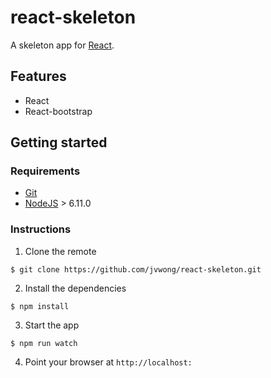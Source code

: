 # react-skeleton

A skeleton app for [React](https://facebook.github.io/react/).

## Features

- React
- React-bootstrap

## Getting started

### Requirements

- [Git](https://git-scm.com/)
- [NodeJS](https://nodejs.org/en/) > 6.11.0

### Instructions

1. Clone the remote

```shell
$ git clone https://github.com/jvwong/react-skeleton.git
```

2. Install the dependencies

```shell
$ npm install
```

3. Start the app

```shell
$ npm run watch
```

4. Point your browser at `http://localhost:`
